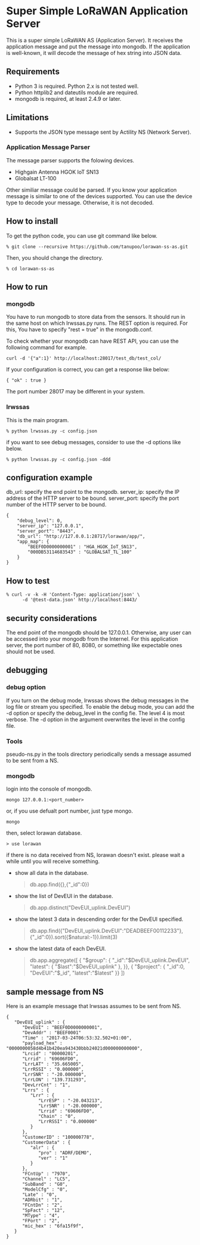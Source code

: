 Super Simple LoRaWAN Application Server
=======================================

This is a super simple LoRaWAN AS (Application Server).
It receives the application message and put the message into mongodb.
If the application is well-known, it will decode the message of hex string
into JSON data.

## Requirements

- Python 3 is required.  Python 2.x is not tested well.
- Python httplib2 and dateutils module are required.
- mongodb is required, at least 2.4.9 or later.

## Limitations

- Supports the JSON type message sent by Actility NS (Network Server).

### Application Message Parser

The message parser supports the folowing devices.

- Highgain Antenna HGOK IoT SN13
- Globalsat LT-100

Other similiar message could be parsed.
If you know your application message is similar to one of the devices supported.
You can use the device type to decode your message.
Otherwise, it is not decoded.

## How to install

To get the python code, you can use git command like below.

    % git clone --recursive https://github.com/tanupoo/lorawan-ss-as.git

Then, you should change the directory.

    % cd lorawan-ss-as

## How to run

### mongodb

You have to run mongodb to store data from the sensors.
It should run in the same host on which lrwssas.py runs.
The REST option is required.
For this, You have to specify "rest = true" in the mongodb.conf.

To check whether your mongodb can have REST API,
you can use the following command for example.

    curl -d '{"a":1}' http://localhost:28017/test_db/test_col/

If your configuration is correct, you can get a response like below:

    { "ok" : true }

The port number 28017 may be different in your system.

### lrwssas

This is the main program.

    % python lrwssas.py -c config.json

if you want to see debug messages, consider to use the -d options like below.

    % python lrwssas.py -c config.json -ddd

## configuration example

db_url: specify the end point to the mongodb.
server_ip: specify the IP address of the HTTP server to be bound.
server_port: specify the port number of the HTTP server to be bound.

    {
        "debug_level": 0,
        "server_ip": "127.0.0.1",
        "server_port": "8443",
        "db_url": "http://127.0.0.1:28717/lorawan/app/",
        "app_map": {
            "BEEF0D0000000001" : "HGA_HGOK_IoT_SN13",
            "000DB53114683543" : "GLOBALSAT_TL_100"
        }
    }

## How to test

    % curl -v -k -H 'Content-Type: application/json' \
          -d '@test-data.json' http://localhost:8443/

## security considerations

The end point of the mongodb should be 127.0.0.1.
Otherwise, any user can be accessed into your mongodb from the Internel.
For this application server,
the port number of 80, 8080, or something like expectable ones
should not be used.

## debugging

### debug option

If you turn on the debug mode, lrwssas shows the debug messages
in the log file or stream you specified.
To enable the debug mode,
you can add the -d option or specify the debug_level in the config fie.
The level 4 is most verbose.
The -d option in the argument overwrites the level in the config file.

### Tools

pseudo-ns.py in the tools directory periodically sends a message
assumed to be sent from a NS.

### mongodb

login into the console of mongodb.

    mongo 127.0.0.1:<port_number>

or, if you use defualt port number, just type mongo.

    mongo

then, select lorawan database.

    > use lorawan

if there is no data received from NS, lorawan doesn't exist.
please wait a while until you will receive something.

- show all data in the database.

    > db.app.find({},{"_id":0})

- show the list of DevEUI in the database.

    > db.app.distinct("DevEUI_uplink.DevEUI")

- show the latest 3 data in descending order for the DevEUI specified.

    > db.app.find({"DevEUI_uplink.DevEUI":"DEADBEEF00112233"},{"_id":0}).sort({$natural:-1}).limit(3)

- show the latest data of each DevEUI.

    > db.app.aggregate([
        { "$group": {
            "_id":"$DevEUI_uplink.DevEUI",
            "latest": { "$last":"$DevEUI_uplink" },
        }},
        { "$project": {
            "_id":0,
            "DevEUI":"$_id",
            "latest":"$latest"
        }}
        ])

## sample message from NS

Here is an example message that lrwssas assumes to be sent from NS.

    {
       "DevEUI_uplink" : {
          "DevEUI" : "BEEF0D0000000001",
          "DevAddr" : "BEEF0001"
          "Time" : "2017-03-24T06:53:32.502+01:00",
          "payload_hex" : "0000000058d4b41b420ea943430bbb24021d000000000000",
          "Lrcid" : "00000201",
          "Lrrid" : "69606FD0",
          "LrrLAT" : "35.665005",
          "LrrRSSI" : "0.000000",
          "LrrSNR" : "-20.000000",
          "LrrLON" : "139.731293",
          "DevLrrCnt" : "1",
          "Lrrs" : {
             "Lrr" : {
                "LrrESP" : "-20.043213",
                "LrrSNR" : "-20.000000",
                "Lrrid" : "69606FD0",
                "Chain" : "0",
                "LrrRSSI" : "0.000000"
             }
          },
          "CustomerID" : "100000778",
          "CustomerData" : {
             "alr" : {
                "pro" : "ADRF/DEMO",
                "ver" : "1"
             }
          },
          "FCntUp" : "7970",
          "Channel" : "LC5",
          "SubBand" : "G0",
          "ModelCfg" : "0",
          "Late" : "0",
          "ADRbit" : "1",
          "FCntDn" : "2",
          "SpFact" : "12",
          "MType" : "4",
          "FPort" : "2",
          "mic_hex" : "6fa15f9f",
       }
    }
